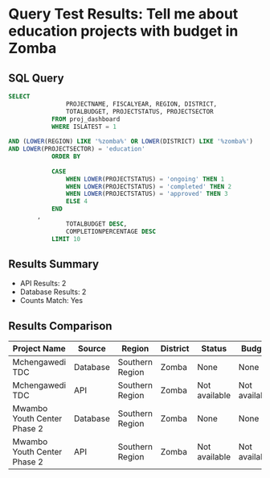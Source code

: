 # Query Test Results: Tell me about education projects with budget in Zomba

## SQL Query
```sql
SELECT 
                PROJECTNAME, FISCALYEAR, REGION, DISTRICT,
                TOTALBUDGET, PROJECTSTATUS, PROJECTSECTOR
            FROM proj_dashboard
            WHERE ISLATEST = 1
        
AND (LOWER(REGION) LIKE '%zomba%' OR LOWER(DISTRICT) LIKE '%zomba%')
AND LOWER(PROJECTSECTOR) = 'education'
            ORDER BY 
                
            CASE 
                WHEN LOWER(PROJECTSTATUS) = 'ongoing' THEN 1
                WHEN LOWER(PROJECTSTATUS) = 'completed' THEN 2
                WHEN LOWER(PROJECTSTATUS) = 'approved' THEN 3
                ELSE 4
            END
        ,
                TOTALBUDGET DESC,
                COMPLETIONPERCENTAGE DESC
            LIMIT 10
```

## Results Summary
* API Results: 2
* Database Results: 2
* Counts Match: Yes

## Results Comparison

| Project Name | Source | Region | District | Status | Budget |
|--------------|---------|---------|-----------|---------|----------|
| Mchengawedi TDC | Database | Southern Region | Zomba | None | None |
| Mchengawedi TDC | API | Southern Region | Zomba | Not available | Not available |
| Mwambo Youth Center Phase 2 | Database | Southern Region | Zomba | None | None |
| Mwambo Youth Center Phase 2 | API | Southern Region | Zomba | Not available | Not available |
